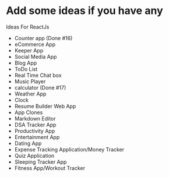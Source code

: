 # Add some ideas if you have any
Ideas For ReactJs
- Counter app (Done #16)
- eCommerce App
- Keeper App
- Social Media App
- Blog App
- ToDo List
- Real Time Chat box
- Music Player
- calculator (Done #17)
- Weather App
- Clock 
- Resume Builder Web App
- App Clones 
- Markdown Editor
- DSA Tracker App
- Productivity App
- Entertainment App
- Dating App
- Expense Tracking Application/Money Tracker
- Quiz Application
- Sleeping Tracker App
- Fitness App/Workout Tracker
